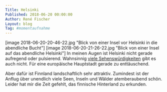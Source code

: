 ```yaml
---
Title: Helsinki
Published: 2018-06-20 00:00:00
Author: René Fischer
Layout: blog
Tag: #momentaufnahme
---
```

[image 2018-06-20-20-46-22.jpg "Blick von einer Insel vor Helsinki in die abendliche Bucht"]
[image 2018-06-20-21-26-22.jpg "Blick von einer Insel auf das abendliche Helsinki"]
In meinen Augen ist Helsinki nicht gerade aufregend oder pulsierend. Wahnsinnig [viele Sehenswürdigkeiten](https://de.wikipedia.org/wiki/Helsinki#Kultur_und_Sehensw%C3%BCrdigkeiten) gibt es auch nicht. Für eine europäische Hauptstadt gerade zu enttäuschend.

Aber dafür ist Finnland landschaftlich sehr attraktiv. Zumindest ist der Anflug über unendlich viele Seen, Inseln und Wälder atemberaubend schön. Leider hat mir die Zeit gefehlt, das finnische Hinterland zu erkunden.
